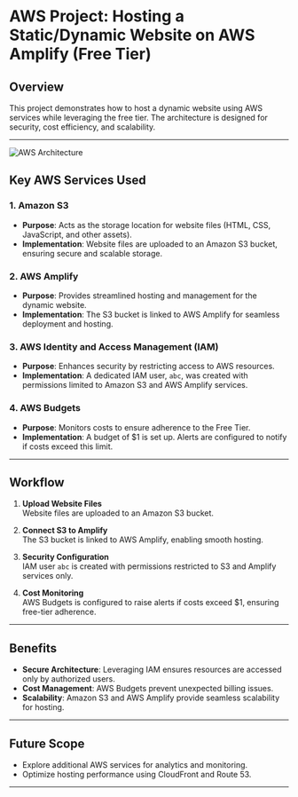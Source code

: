 # AWS Project: Hosting a Static/Dynamic Website on AWS Amplify (Free Tier)

## Overview
This project demonstrates how to host a dynamic website using AWS services while leveraging the free tier. The architecture is designed for security, cost efficiency, and scalability.

---
![AWS Architecture](https://github.com/user-attachments/assets/99e2b5cd-7e1e-4a5c-b0b1-074959a82ddb)


## Key AWS Services Used

### 1. **Amazon S3**
- **Purpose**: Acts as the storage location for website files (HTML, CSS, JavaScript, and other assets).
- **Implementation**: Website files are uploaded to an Amazon S3 bucket, ensuring secure and scalable storage.

### 2. **AWS Amplify**
- **Purpose**: Provides streamlined hosting and management for the dynamic website.
- **Implementation**: The S3 bucket is linked to AWS Amplify for seamless deployment and hosting.

### 3. **AWS Identity and Access Management (IAM)**
- **Purpose**: Enhances security by restricting access to AWS resources.
- **Implementation**: A dedicated IAM user, `abc`, was created with permissions limited to Amazon S3 and AWS Amplify services.

### 4. **AWS Budgets**
- **Purpose**: Monitors costs to ensure adherence to the Free Tier.
- **Implementation**: A budget of $1 is set up. Alerts are configured to notify if costs exceed this limit.

---

## Workflow

1. **Upload Website Files**  
   Website files are uploaded to an Amazon S3 bucket.

2. **Connect S3 to Amplify**  
   The S3 bucket is linked to AWS Amplify, enabling smooth hosting.

3. **Security Configuration**  
   IAM user `abc` is created with permissions restricted to S3 and Amplify services only.

4. **Cost Monitoring**  
   AWS Budgets is configured to raise alerts if costs exceed $1, ensuring free-tier adherence.

---

## Benefits

- **Secure Architecture**: Leveraging IAM ensures resources are accessed only by authorized users.
- **Cost Management**: AWS Budgets prevent unexpected billing issues.
- **Scalability**: Amazon S3 and AWS Amplify provide seamless scalability for hosting.

---

## Future Scope

- Explore additional AWS services for analytics and monitoring.
- Optimize hosting performance using CloudFront and Route 53.

---

